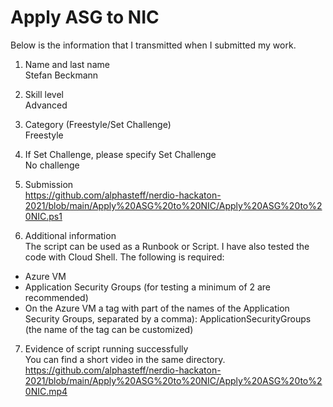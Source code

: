 # Apply ASG to NIC
Below is the information that I transmitted when I submitted my work.

1. Name and last name\
Stefan Beckmann

2. Skill level\
Advanced

3. Category (Freestyle/Set Challenge)\
Freestyle

4. If Set Challenge, please specify Set Challenge\
No challenge

5. Submission\
https://github.com/alphasteff/nerdio-hackaton-2021/blob/main/Apply%20ASG%20to%20NIC/Apply%20ASG%20to%20NIC.ps1

6. Additional information\
The script can be used as a Runbook or Script. I have also tested the code with Cloud Shell. The following is required:
- Azure VM
- Application Security Groups (for testing a minimum of 2 are recommended)
- On the Azure VM a tag with part of the names of the Application Security Groups, separated by a comma): ApplicationSecurityGroups (the name of the tag can be customized)

7. Evidence of script running successfully\
You can find a short video in the same directory.
https://github.com/alphasteff/nerdio-hackaton-2021/blob/main/Apply%20ASG%20to%20NIC/Apply%20ASG%20to%20NIC.mp4
